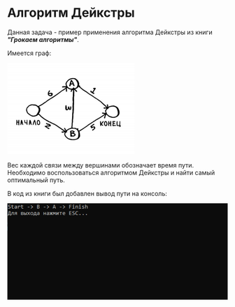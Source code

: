 # Алгоритм Дейкстры

Данная задача - пример применения алгоритма Дейкстры из книги ***"Грокаем алгоритмы"***.

Имеется граф:

![Screenshot_1](Screenshots/Screenshot_1.png)

Вес каждой связи между вершинами обозначает время пути. Необходимо воспользоваться алгоритмом Дейкстры и найти самый оптимальный путь.

В код из книги был добавлен вывод пути на консоль:

![Screenshot_2](Screenshots/Screenshot_2.png)